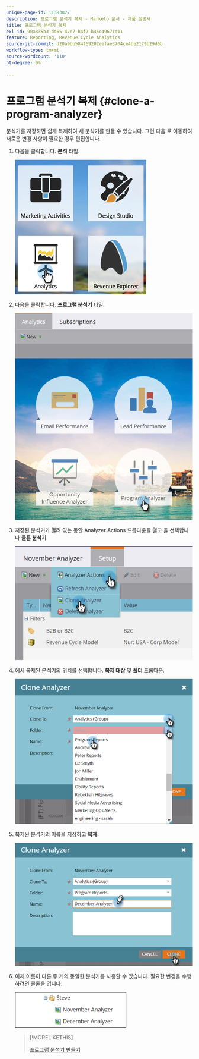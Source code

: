```yaml
---
unique-page-id: 11383877
description: 프로그램 분석기 복제 - Marketo 문서 - 제품 설명서
title: 프로그램 분석기 복제
exl-id: 90a335b3-dd55-47e7-b4f7-b45c49671d11
feature: Reporting, Revenue Cycle Analytics
source-git-commit: d20a9bb584f69282eefae3704ce4be2179b29d0b
workflow-type: tm+mt
source-wordcount: '110'
ht-degree: 0%

---
```


# 프로그램 분석기 복제 {#clone-a-program-analyzer}

분석기를 저장하면 쉽게 복제하여 새 분석기를 만들 수 있습니다. 그런 다음 로 이동하여 새로운 변경 사항이 필요한 경우 편집합니다.

1. 다음을 클릭합니다. **분석** 타일.

   ![](assets/2017-05-01-08-20-37.png)

1. 다음을 클릭합니다. **프로그램 분석기** 타일.

   ![](assets/program-analyzer-icon-hand.png)

1. 저장된 분석기가 열려 있는 동안 Analyzer Actions 드롭다운을 열고 을 선택합니다 **클론 분석기**.

   ![](assets/image2016-10-31-16-3a12-3a6.png)

1. 에서 복제된 분석기의 위치를 선택합니다. **복제 대상** 및 **폴더** 드롭다운.

   ![](assets/image2016-10-31-16-3a13-3a42.png)

1. 복제된 분석기의 이름을 지정하고 **복제**.

   ![](assets/image2016-10-31-16-3a15-3a15.png)

1. 이제 이름이 다른 두 개의 동일한 분석기를 사용할 수 있습니다. 필요한 변경을 수행하려면 클론을 엽니다.

   ![](assets/image2016-10-31-16-3a17-3a11.png)

   >[!MORELIKETHIS]
   >
   >[프로그램 분석기 만들기](/help/marketo/product-docs/reporting/revenue-cycle-analytics/program-analytics/create-a-program-analyzer.md)
